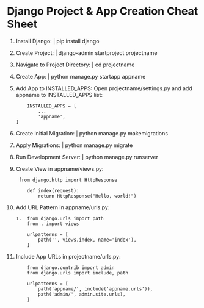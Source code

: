 # Django Project & App Creation Cheat Sheet
1. Install Django: | pip install django
2. Create Project: | django-admin startproject projectname
3. Navigate to Project Directory: | cd projectname
4. Create App: | python manage.py startapp appname
5. Add App to INSTALLED_APPS: Open projectname/settings.py and add appname to INSTALLED_APPS list:
    ``` 
        INSTALLED_APPS = [
            ...
            'appname',
    ]
    ```
1. Create Initial Migration: | python manage.py makemigrations
2. Apply Migrations: | python manage.py migrate
3. Run Development Server: | python manage.py runserver
4. Create View in appname/views.py:
    ```
     from django.http import HttpResponse 

        def index(request):
            return HttpResponse("Hello, world!") 
    ```

1.  Add URL Pattern in appname/urls.py:
    ```
    1.  from django.urls import path
        from . import views

        urlpatterns = [
            path('', views.index, name='index'),
        ]
    ```

2.  Include App URLs in projectname/urls.py:
    ```    
        from django.contrib import admin
        from django.urls import include, path

        urlpatterns = [
            path('appname/', include('appname.urls')),
            path('admin/', admin.site.urls),
        ]
    ```